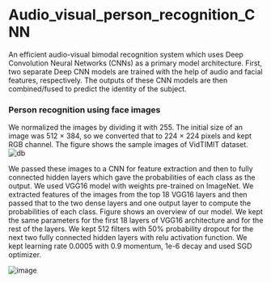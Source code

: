 # Audio_visual_person_recognition_CNN

An efficient audio-visual bimodal recognition system which uses Deep Convolution Neural Networks (CNNs) as a primary model architecture. First, two separate Deep CNN models are trained with the help of audio and facial features, respectively. The outputs of these CNN models are then combined/fused to predict the identity of the subject.

### Person recognition using face images
We normalized the images by dividing it with 255. The initial size of an image was 512 × 384, so we converted that to 224 × 224 pixels and kept RGB channel. The figure shows the sample images of VidTIMIT dataset. 
![db](https://user-images.githubusercontent.com/10357045/33491409-33b9cb92-d6e0-11e7-8acf-546743d1ffbc.jpeg)


We passed these images to a CNN for feature extraction and then to fully connected hidden layers which gave the probabilities of each class as the output. We used VGG16 model with weights pre-trained on ImageNet. We extracted features of the images from the top 18 VGG16 layers and then passed that to the two dense layers and one output layer to compute the probabilities of each class. Figure shows an overview of our model. We kept the same parameters for the first 18 layers of VGG16 architecture and for the rest of the layers. We kept 512 filters with 50% probability dropout for the next two fully connected hidden layers with relu activation function. We kept learning rate 0.0005 with 0.9 momentum, 1e-6 decay and used SGD optimizer.

![image](https://user-images.githubusercontent.com/10357045/33491510-867c9f80-d6e0-11e7-85a5-31fac04b15f8.jpeg)



